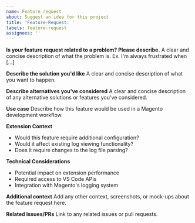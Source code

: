 ```yaml
---
name: Feature request
about: Suggest an idea for this project
title: 'Feature-Request: '
labels: feature-request
assignees: ''
---
```


**Is your feature request related to a problem? Please describe.**
A clear and concise description of what the problem is. Ex. I'm always frustrated when [...]

**Describe the solution you'd like**
A clear and concise description of what you want to happen.

**Describe alternatives you've considered**
A clear and concise description of any alternative solutions or features you've considered.

**Use case**
Describe how this feature would be used in a Magento development workflow.

**Extension Context**
- Would this feature require additional configuration?
- Would it affect existing log viewing functionality?
- Does it require changes to the log file parsing?

**Technical Considerations**
- Potential impact on extension performance
- Required access to VS Code APIs
- Integration with Magento's logging system

**Additional context**
Add any other context, screenshots, or mock-ups about the feature request here.

**Related Issues/PRs**
Link to any related issues or pull requests.


